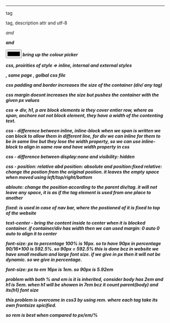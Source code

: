 <hr> tag


<meta> tag, description attr and utf-8 



<head>



<i> and <em>



<b> and <strong>



<input type='color'> bring up the colour picker



css, proirities of style => inline, internal and external styles <div style=""> , same page <style></style>, golbal css file




css padding and border increases the size of the container (div/ any tag)



css margin doesnt increases the size but pushes the container with the given px values



css => div, h1, p are block elements ie they cover entier row, where as span, anchore not not block element, they have a width of the contenting text.



css - difference between inline, inline-block
when we span is written we can block to allow them in different line, for div we can inline for them to be in same line but they lose the width property, so we can use inline-block to align in same row and have width property in css





css - difference between display:none and visibility: hidden

css -  position: relative abd position: absolute and position:fixed
relative: change the postion from the original postion. it leaves the empty space when moved using left/top/right/bottom

abloute: change the position according to the parent div/tag. it will not leave any space, it is as if the tag element is used from one place to another

fixed: is used in case of nav bar, where the postioned of it is fixed to top of the website



text-center - bring the content inside to center when it is blocked container. if container/div has width then we can used margin: 0 auto 0 auto to align it to center





font-size: px to percentage
100% is 16px. so to have 90px in percentage 90/16*100 is 592.5%. so 90px = 592.5%
this is done bcz in website we have small medium and large font size. if we give in px then it will not be dynamic. so we give in percentage. 

font-size: px to em
16px is 1em. so 90px is 5.92em

problem with both % and em is it is inherited, consider body has 2em and h1 is 5em. when h1 will be showen in 7em bcz it count parent(body) and its(h1) font size

this problem is overcome in css3 by using rem. where each tag take its own frontsize spicified.

so rem is best when compared to px/em/%